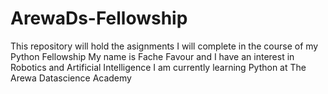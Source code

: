 # ArewaDs-Fellowship
This repository will hold the asignments I will complete in the course of my Python Fellowship
My name is Fache Favour and I have an interest in Robotics and Artificial Intelligence
I am currently learning Python at The Arewa Datascience Academy

